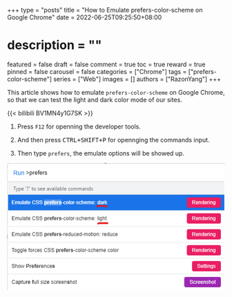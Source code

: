 +++
type = "posts"
title = "How to Emulate prefers-color-scheme on Google Chrome"
date = 2022-06-25T09:25:50+08:00
# description = ""
featured = false
draft = false
comment = true
toc = true
reward = true
pinned = false
carousel = false
categories = ["Chrome"]
tags = ["prefers-color-scheme"]
series = ["Web"]
images = []
authors = ["RazonYang"]
+++

This article shows how to emulate `prefers-color-scheme` on Google Chrome, so that we can test the light and dark color mode of our sites.

<!--more-->

{{< bilibili BV1MN4y1G7SK >}}

1. Press `F12` for openning the developer tools.

1. And then press <kbd><kbd>CTRL</kbd>+<kbd>SHIFT</kbd>+<kbd>P</kbd></kbd> for opennging the commands input.

1. Then type `prefers`, the emulate options will be showed up.

![模拟 prefers-color-scheme](command.png#center)
